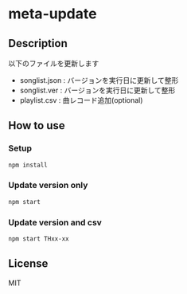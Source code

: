 # meta-update

## Description

以下のファイルを更新します

- songlist.json : バージョンを実行日に更新して整形
- songlist.ver : バージョンを実行日に更新して整形
- playlist.csv : 曲レコード追加(optional)

## How to use

### Setup

```bash
npm install
```

### Update version only

```bash
npm start
```

### Update version and csv

```bash
npm start THxx-xx
```

## License

MIT
